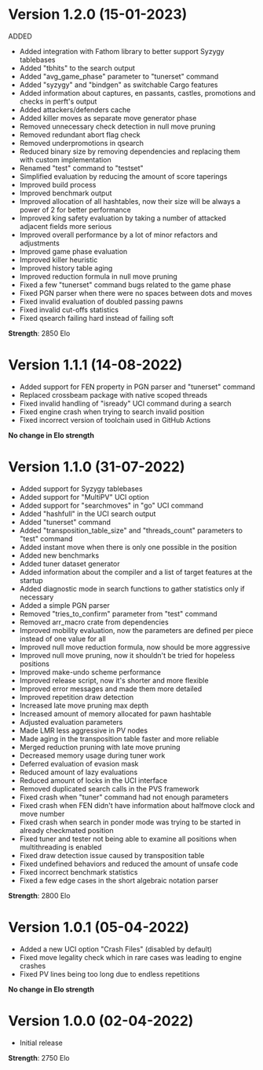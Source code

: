 # Version 1.2.0 (15-01-2023)
ADDED
 - Added integration with Fathom library to better support Syzygy tablebases
 - Added "tbhits" to the search output
 - Added "avg_game_phase" parameter to "tunerset" command
 - Added "syzygy" and "bindgen" as switchable Cargo features
 - Added information about captures, en passants, castles, promotions and checks in perft's output
 - Added attackers/defenders cache
 - Added killer moves as separate move generator phase
 - Removed unnecessary check detection in null move pruning
 - Removed redundant abort flag check
 - Removed underpromotions in qsearch
 - Reduced binary size by removing dependencies and replacing them with custom implementation
 - Renamed "test" command to "testset"
 - Simplified evaluation by reducing the amount of score taperings 
 - Improved build process
 - Improved benchmark output
 - Improved allocation of all hashtables, now their size will be always a power of 2 for better performance
 - Improved king safety evaluation by taking a number of attacked adjacent fields more serious
 - Improved overall performance by a lot of minor refactors and adjustments
 - Improved game phase evaluation
 - Improved killer heuristic
 - Improved history table aging
 - Improved reduction formula in null move pruning
 - Fixed a few "tunerset" command bugs related to the game phase
 - Fixed PGN parser when there were no spaces between dots and moves
 - Fixed invalid evaluation of doubled passing pawns
 - Fixed invalid cut-offs statistics
 - Fixed qsearch failing hard instead of failing soft

**Strength**: 2850 Elo

# Version 1.1.1 (14-08-2022)
 - Added support for FEN property in PGN parser and "tunerset" command
 - Replaced crossbeam package with native scoped threads
 - Fixed invalid handling of "isready" UCI command during a search
 - Fixed engine crash when trying to search invalid position
 - Fixed incorrect version of toolchain used in GitHub Actions

**No change in Elo strength** 

# Version 1.1.0 (31-07-2022)
 - Added support for Syzygy tablebases
 - Added support for "MultiPV" UCI option
 - Added support for "searchmoves" in "go" UCI command
 - Added "hashfull" in the UCI search output
 - Added "tunerset" command
 - Added "transposition_table_size" and "threads_count" parameters to "test" command
 - Added instant move when there is only one possible in the position
 - Added new benchmarks
 - Added tuner dataset generator
 - Added information about the compiler and a list of target features at the startup
 - Added diagnostic mode in search functions to gather statistics only if necessary
 - Added a simple PGN parser
 - Removed "tries_to_confirm" parameter from "test" command
 - Removed arr_macro crate from dependencies
 - Improved mobility evaluation, now the parameters are defined per piece instead of one value for all
 - Improved null move reduction formula, now should be more aggressive
 - Improved null move pruning, now it shouldn't be tried for hopeless positions
 - Improved make-undo scheme performance
 - Improved release script, now it's shorter and more flexible
 - Improved error messages and made them more detailed
 - Improved repetition draw detection
 - Increased late move pruning max depth
 - Increased amount of memory allocated for pawn hashtable
 - Adjusted evaluation parameters
 - Made LMR less aggressive in PV nodes
 - Made aging in the transposition table faster and more reliable
 - Merged reduction pruning with late move pruning
 - Decreased memory usage during tuner work
 - Deferred evaluation of evasion mask
 - Reduced amount of lazy evaluations
 - Reduced amount of locks in the UCI interface
 - Removed duplicated search calls in the PVS framework
 - Fixed crash when "tuner" command had not enough parameters
 - Fixed crash when FEN didn't have information about halfmove clock and move number
 - Fixed crash when search in ponder mode was trying to be started in already checkmated position
 - Fixed tuner and tester not being able to examine all positions when multithreading is enabled
 - Fixed draw detection issue caused by transposition table
 - Fixed undefined behaviors and reduced the amount of unsafe code
 - Fixed incorrect benchmark statistics
 - Fixed a few edge cases in the short algebraic notation parser

**Strength**: 2800 Elo

# Version 1.0.1 (05-04-2022)
 - Added a new UCI option "Crash Files" (disabled by default)
 - Fixed move legality check which in rare cases was leading to engine crashes
 - Fixed PV lines being too long due to endless repetitions

**No change in Elo strength** 

# Version 1.0.0 (02-04-2022)
 - Initial release
 
**Strength**: 2750 Elo